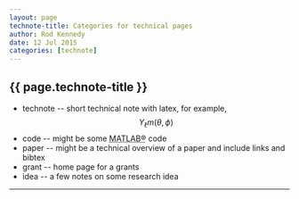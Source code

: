 ```yaml
---
layout: page
technote-title: Categories for technical pages
author: Rod Kennedy
date: 12 Jul 2015
categories: [technote]
---
```


<h2 class="post-title">{{ page.technote-title }}</h2>

- technote -- short technical note with latex, for example, $$Y_{\ell}{m}(\theta,\phi)$$
- code -- might be some <abbr title="MATLAB&reg; is a high-level technical computing language">MATLAB&reg;</abbr> code
- paper -- might be a technical overview of a paper and include links and bibtex
- grant -- home page for a grants
- idea -- a few notes on some research idea

---
